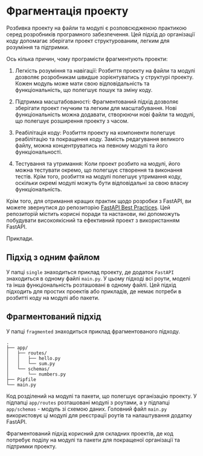 # Фрагментація проекту

Розбивка проекту на файли та модулі є розповсюдженою практикою серед розробників програмного забезпечення. Цей підхід до організації коду допомагає зберігати проект структурованим, легким для розуміння та підтримки.

Ось кілька причин, чому програмісти фрагментують проекти:

1. Легкість розуміння та навігації: Розбиття проекту на файли та модулі дозволяє розробникам швидше зорієнтуватись у структурі проекту. Кожен модуль може мати свою відповідальність та функціональність, що полегшує пошук та зміну коду.

2. Підтримка масштабованості: Фрагментований підхід дозволяє зберігати проект гнучким та легким для масштабування. Нові функціональність можна додавати, створюючи нові файли та модулі, що полегшує розширення проекту з часом.

3. Реабілітація коду: Розбиття проекту на компоненти полегшує реабілітацію та покращення коду. Замість редагування великого файлу, можна концентруватись на певному модулі та його функціональності.

4. Тестування та утримання: Коли проект розбито на модулі, його можна тестувати окремо, що полегшує створення та виконання тестів. Крім того, розбиття на модулі полегшує утримання коду, оскільки окремі модулі можуть бути відповідальні за свою власну функціональність.

Крім того, для отримання кращих практик щодо розробки з FastAPI, ви можете звернутися до репозиторію [FastAPI Best Practices](https://github.com/zhanymkanov/fastapi-best-practices). Цей репозиторій містить корисні поради та настанови, які допоможуть  побудувати високоякісний та ефективний проект з використанням FastAPI.


Приклади.
## Підхід з одним файлом

У папці `single` знаходиться приклад проекту, де додаток `FastAPI` знаходиться в одному файлі `main.py`. У цьому підході всі роути, моделі та інша функціональність розташовані в одному файлі. Цей підхід підходить для простих проектів або прикладів, де немає потреби в розбитті коду на модулі або пакети.

## Фрагментований підхід

У папці `fragmented` знаходиться приклад фрагментованого підходу.

```text
.
├── app/
│   ├── routes/
│   │   ├── hello.py
│   │   └── sum.py
│   └── schemas/
│       └── numbers.py
├── Pipfile
└── main.py

```

Код розділений на модулі та пакети, що полегшує організацію проекту. У підпапці `app/routes` розташовані модулі з роутами, а у підпапці `app/schemas` - модуль зі схемою даних. Головний файл `main.py` використовує ці модулі для реєстрації роутів та налаштування додатку FastAPI.

Фрагментований підхід корисний для складних проектів, де код потребує поділу на модулі та пакети для покращеної організації та підтримки проекту.

